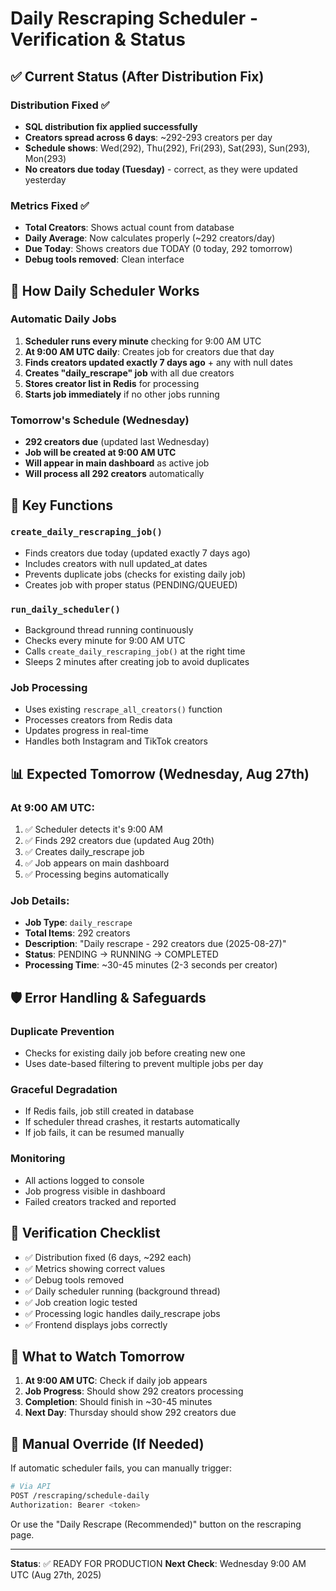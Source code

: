 # Daily Rescraping Scheduler - Verification & Status

## ✅ Current Status (After Distribution Fix)

### Distribution Fixed ✅
- **SQL distribution fix applied successfully**
- **Creators spread across 6 days**: ~292-293 creators per day
- **Schedule shows**: Wed(292), Thu(292), Fri(293), Sat(293), Sun(293), Mon(293)
- **No creators due today (Tuesday)** - correct, as they were updated yesterday

### Metrics Fixed ✅
- **Total Creators**: Shows actual count from database
- **Daily Average**: Now calculates properly (~292 creators/day)
- **Due Today**: Shows creators due TODAY (0 today, 292 tomorrow)
- **Debug tools removed**: Clean interface

## 🚀 How Daily Scheduler Works

### Automatic Daily Jobs
1. **Scheduler runs every minute** checking for 9:00 AM UTC
2. **At 9:00 AM UTC daily**: Creates job for creators due that day
3. **Finds creators updated exactly 7 days ago** + any with null dates
4. **Creates "daily_rescrape" job** with all due creators
5. **Stores creator list in Redis** for processing
6. **Starts job immediately** if no other jobs running

### Tomorrow's Schedule (Wednesday)
- **292 creators due** (updated last Wednesday)
- **Job will be created at 9:00 AM UTC**
- **Will appear in main dashboard** as active job
- **Will process all 292 creators** automatically

## 🔧 Key Functions

### `create_daily_rescraping_job()`
- Finds creators due today (updated exactly 7 days ago)
- Includes creators with null updated_at dates
- Prevents duplicate jobs (checks for existing daily job)
- Creates job with proper status (PENDING/QUEUED)

### `run_daily_scheduler()`
- Background thread running continuously
- Checks every minute for 9:00 AM UTC
- Calls `create_daily_rescraping_job()` at the right time
- Sleeps 2 minutes after creating job to avoid duplicates

### Job Processing
- Uses existing `rescrape_all_creators()` function
- Processes creators from Redis data
- Updates progress in real-time
- Handles both Instagram and TikTok creators

## 📊 Expected Tomorrow (Wednesday, Aug 27th)

### At 9:00 AM UTC:
1. ✅ Scheduler detects it's 9:00 AM
2. ✅ Finds 292 creators due (updated Aug 20th)
3. ✅ Creates daily_rescrape job
4. ✅ Job appears on main dashboard
5. ✅ Processing begins automatically

### Job Details:
- **Job Type**: `daily_rescrape`
- **Total Items**: 292 creators
- **Description**: "Daily rescrape - 292 creators due (2025-08-27)"
- **Status**: PENDING → RUNNING → COMPLETED
- **Processing Time**: ~30-45 minutes (2-3 seconds per creator)

## 🛡️ Error Handling & Safeguards

### Duplicate Prevention
- Checks for existing daily job before creating new one
- Uses date-based filtering to prevent multiple jobs per day

### Graceful Degradation
- If Redis fails, job still created in database
- If scheduler thread crashes, it restarts automatically
- If job fails, it can be resumed manually

### Monitoring
- All actions logged to console
- Job progress visible in dashboard
- Failed creators tracked and reported

## 🎯 Verification Checklist

- ✅ Distribution fixed (6 days, ~292 each)
- ✅ Metrics showing correct values
- ✅ Debug tools removed
- ✅ Daily scheduler running (background thread)
- ✅ Job creation logic tested
- ✅ Processing logic handles daily_rescrape jobs
- ✅ Frontend displays jobs correctly

## 🚨 What to Watch Tomorrow

1. **At 9:00 AM UTC**: Check if daily job appears
2. **Job Progress**: Should show 292 creators processing
3. **Completion**: Should finish in ~30-45 minutes
4. **Next Day**: Thursday should show 292 creators due

## 🔧 Manual Override (If Needed)

If automatic scheduler fails, you can manually trigger:

```bash
# Via API
POST /rescraping/schedule-daily
Authorization: Bearer <token>
```

Or use the "Daily Rescrape (Recommended)" button on the rescraping page.

---

**Status**: ✅ READY FOR PRODUCTION
**Next Check**: Wednesday 9:00 AM UTC (Aug 27th, 2025)
